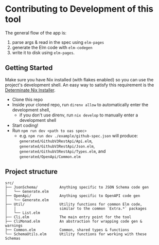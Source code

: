 # Contributing to Development of this tool

The general flow of the app is:

1. parse args & read in the spec using `elm-pages`
2. generate the Elm code with `elm-codegen`
3. write it to disk using `elm-pages`.

## Getting Started

Make sure you have Nix installed (with flakes enabled) so you can use the
project's development shell. An easy way to satisfy this requirement is the
[Determinate Nix Installer][determinate-nix].

- Clone this repo
- Inside your cloned repo, run `direnv allow` to automatically enter the development shell,
  - if you don't use direnv, run `nix develop` to manually enter a development shell
- Start coding!
- Run `npm run dev <path to oas spec>`
  - e.g. `npm run dev ./example/github-spec.json` will produce: `generated/GithubV3RestApi/Api.elm`, `generated/GithubV3RestApi/Json.elm`, `generated/GithubV3RestApi/Types.elm`, and `generated/OpenApi/Common.elm`

[determinate-nix]: https://github.com/DeterminateSystems/nix-installer?tab=readme-ov-file#determinate-nix-installer

## Project structure

```
src/
├── JsonSchema/          Anything specific to JSON Schema code gen
│   └── Generate.elm
├── OpenApi/             Anything specific to OpenAPI code gen
│   └── Generate.elm
├── Util/                Utility functions for common Elm code,
│   │                    similar to the common `Extra.*` packages
│   └── List.elm
├── Cli.elm              The main entry point for the tool
├── CliMonad.elm         An abstraction for wrapping code gen & warnings
├── Common.elm           Common, shared types & functions
└── SchemaUtils.elm      Utility functions for working with these Schemas
```
